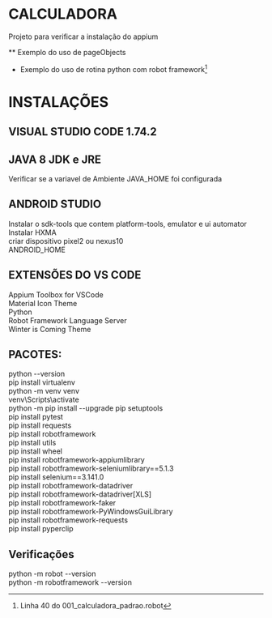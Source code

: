 # CALCULADORA
Projeto para verificar a instalação do appium

** Exemplo do uso de pageObjects

* Exemplo do uso de rotina python com robot framework[^1]

[^1]: Linha 40 do 001_calculadora_padrao.robot

# INSTALAÇÕES
## VISUAL STUDIO CODE 1.74.2

## JAVA 8 JDK e JRE
Verificar se a variavel de Ambiente JAVA_HOME foi configurada

## ANDROID STUDIO
Instalar o sdk-tools que contem platform-tools, emulator e ui automator\
Instalar HXMA\
criar dispositivo pixel2 ou nexus10\
ANDROID_HOME

## EXTENSÕES DO VS CODE
Appium Toolbox for VSCode\
Material Icon Theme\
Python\
Robot Framework Language Server\
Winter is Coming Theme

## PACOTES:
python --version\
pip install virtualenv\
python -m venv venv\
venv\Scripts\activate\
python -m pip install --upgrade pip setuptools\
pip install pytest\
pip install requests\
pip install robotframework\
pip install utils\
pip install wheel\
pip install robotframework-appiumlibrary\
pip install robotframework-seleniumlibrary==5.1.3\
pip install selenium==3.141.0\
pip install robotframework-datadriver\
pip install robotframework-datadriver[XLS]\
pip install robotframework-faker\
pip install robotframework-PyWindowsGuiLibrary\
pip install robotframework-requests\
pip install pyperclip

## Verificações
python -m robot --version\
python -m robotframework --version